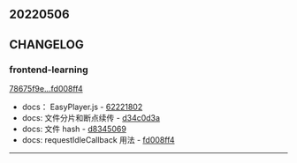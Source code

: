 ## 20220506

## CHANGELOG

### frontend-learning

[78675f9e...fd008ff4](https://github.com/zhbhun/frontend-learning/compare/78675f9e...fd008ff4)

* docs： EasyPlayer.js - [62221802](https://github.com/zhbhun/frontend-learning/commit/62221802101b019e887ff86f000696bf30900f64)
* docs: 文件分片和断点续传 - [d34c0d3a](https://github.com/zhbhun/frontend-learning/commit/d34c0d3aa0074736cf68f7fac5412d7e62986f6f)
* docs: 文件 hash - [d8345069](https://github.com/zhbhun/frontend-learning/commit/d834506921d99bae788beede320ce0ac0d7c595c)
* docs: requestIdleCallback 用法 - [fd008ff4](https://github.com/zhbhun/frontend-learning/commit/fd008ff459302bbada62ea60fa1618f7e0aaafbf)

---

